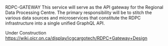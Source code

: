 RDPC-GATEWAY
This service will serve as the API gateway for the Regional Data Processing Centre. The primary responsibility will be to stitch the various data sources and microservices that constitute the RDPC infrastructure into a single unified GraphQL API.

Under Construction
https://wiki.oicr.on.ca/display/icgcargotech/RDPC+Gateway+Design
